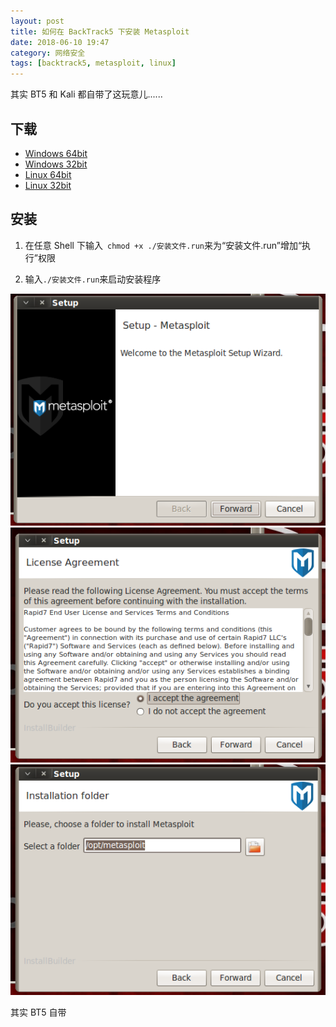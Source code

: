```yaml
---
layout: post
title: 如何在 BackTrack5 下安装 Metasploit
date: 2018-06-10 19:47
category: 网络安全
tags: [backtrack5, metasploit, linux]
---
```


其实 BT5 和 Kali 都自带了这玩意儿......

## 下载

- [Windows 64bit](http://downloads.metasploit.com/data/releases/metasploit-latest-windows-installer.exe)
- [Windows 32bit](http://downloads.metasploit.com/data/releases/metasploit-latest-windows-installer.exe)
- [Linux 64bit](http://downloads.metasploit.com/data/releases/metasploit-latest-linux-x64-installer.run)
- [Linux 32bit](http://downloads.metasploit.com/data/releases/metasploit-latest-linux-installer.run)

## 安装

1. 在任意 Shell 下输入` chmod +x ./安装文件.run`来为“安装文件.run”增加“执行”权限

1. 输入`./安装文件.run`来启动安装程序

![图形化安装界面](/assets/2018/11.png)
![同意用户协议](/assets/2018/12.png)
![选择安装路径](/assets/2018/13.png)


其实 BT5 自带